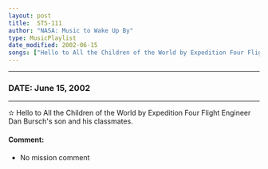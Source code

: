 ```yaml
---
layout: post
title:  STS-111
author: "NASA: Music to Wake Up By"
type: MusicPlaylist
date_modified: 2002-06-15
songs: ["Hello to All the Children of the World by Expedition Four Flight Engineer Dan Bursch's son and his classmates."]
---
```


----
### DATE: June 15, 2002
----
✫ Hello to All the Children of the World by Expedition Four Flight Engineer Dan Bursch's son and his classmates.

#### Comment:
* No mission comment



<br/>
<center>
	<a target="_blank"
	   href="https://twitter.com/intent/tweet?hashtags=Space,NASA,Playlist,NASAWakeupCalls,SpaceProgram&text={{ page.author}}, '{{ page.songs.first }}' {{ page.title }}, {{ page.date | date: '%B %d, %Y' }}. {{ site.url }}{{ page.url }}&via=nasawakeupcalls"><i class="fab fa-twitter" alt="Tweet this page" style="font-size: 1.3em;"></i></a>
	&nbsp; 	<i class="fas fa-user-astronaut" style="font-size: 1.5em;"></i> &nbsp;
    <a type="amzn" search="'Hello to All the Children of the World by Expedition Four Flight Engineer Dan Bursch's son and his classmates.'" category="popular music">
    <i class="fab fa-amazon" style="font-size: 1.3em;"></i></a>
</center>
